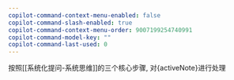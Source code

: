 ```yaml
---
copilot-command-context-menu-enabled: false
copilot-command-slash-enabled: true
copilot-command-context-menu-order: 9007199254740991
copilot-command-model-key: ""
copilot-command-last-used: 0
---
```

按照[[系统化提问-系统思维]]的三个核心步骤, 对{activeNote}进行处理
